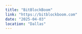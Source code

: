 ```yaml
---
title: "BitBlockBoom"
link: "https://bitblockboom.com"
date: "2025-04-03"
location: "Dallas"
---
```

